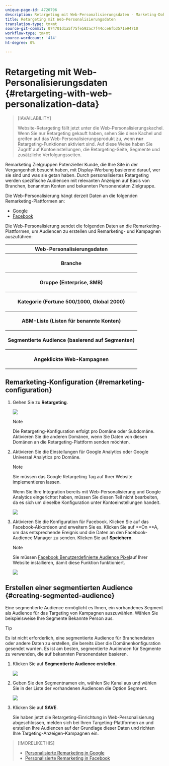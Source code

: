 ```yaml
---
unique-page-id: 4720796
description: Retargeting mit Web-Personalisierungsdaten - Marketing-Dokumente - Produktdokumentation
title: Retargeting mit Web-Personalisierungsdaten
translation-type: tm+mt
source-git-commit: 074701d1a5f75fe592ac7f44cce6fb3571e94710
workflow-type: tm+mt
source-wordcount: '414'
ht-degree: 0%

---
```



# Retargeting mit Web-Personalisierungsdaten {#retargeting-with-web-personalization-data}

>[!AVAILABILITY]
>
>
>Website-Retargeting fällt jetzt unter die Web-Personalisierungskachel. Wenn Sie nur Retargeting gekauft haben, sehen Sie diese Kachel und greifen auf das Web-Personalisierungsprodukt zu, wenn **nur** Retargeting-Funktionen aktiviert sind. Auf diese Weise haben Sie Zugriff auf Kontoeinstellungen, die Retargeting-Seite, Segmente und zusätzliche Verfolgungsseiten.

Remarketing Zielgruppen Potenzieller Kunde, die Ihre Site in der Vergangenheit besucht haben, mit Display-Werbung basierend darauf, wer sie sind und was sie getan haben. Durch personalisiertes Retargeting werden spezifische Audiencen mit relevanten Anzeigen auf Basis von Branchen, benannten Konten und bekannten Personendaten Zielgruppe.

Die Web-Personalisierung hängt derzeit Daten an die folgenden Remarketing-Plattformen an:

* [Google](personalized-remarketing-in-google.md)
* [Facebook](personalized-remarketing-in-facebook.md)

Die Web-Personalisierung sendet die folgenden Daten an die Remarketing-Plattformen, um Audiencen zu erstellen und Remarketing- und Kampagnen auszuführen:

<table> 
 <tbody> 
  <tr> 
   <th colspan="1">Web-Personalisierungsdaten</th> 
  </tr> 
  <tr> 
   <th><p>Branche</p></th> 
  </tr> 
  <tr> 
   <th><p>Gruppe (Enterprise, SMB)</p></th> 
  </tr> 
  <tr> 
   <th><p>Kategorie (Fortune 500/1000, Global 2000)</p></th> 
  </tr> 
  <tr> 
   <th><p>ABM-Liste (Listen für benannte Konten)</p></th> 
  </tr> 
  <tr> 
   <th><p>Segmentierte Audience (basierend auf Segmenten)</p></th> 
  </tr> 
  <tr> 
   <th><p>Angeklickte Web-Kampagnen</p></th> 
  </tr> 
 </tbody> 
</table>

## Remarketing-Konfiguration {#remarketing-configuration}

1. Gehen Sie zu **Retargeting**.

   ![](assets/one.png)

   >[!NOTE]
   >
   >Die Retargeting-Konfiguration erfolgt pro Domäne oder Subdomäne. Aktivieren Sie die anderen Domänen, wenn Sie Daten von diesen Domänen an die Retargeting-Plattform senden möchten.

1. Aktivieren Sie die Einstellungen für Google Analytics oder Google Universal Analytics pro Domäne.

   >[!NOTE]
   >
   >Sie müssen das Google Retargeting Tag auf Ihrer Website implementieren lassen.
   >
   >
   >Wenn Sie Ihre Integration bereits mit Web-Personalisierung und Google Analytics eingerichtet haben, müssen Sie diesen Teil nicht bearbeiten, da es sich um dieselbe Konfiguration unter Kontoeinstellungen handelt.

   ![](assets/two.png)

1. Aktivieren Sie die Konfiguration für Facebook. Klicken Sie auf das Facebook-Akkordeon und erweitern Sie es. Klicken Sie auf **On **A, um das entsprechende Ereignis und die Daten an den Facebook-Audience Manager zu senden. Klicken Sie auf **Speichern**.

   >[!NOTE]
   >
   >Sie müssen [Facebook Benutzerdefinierte Audience Pixel](https://developers.facebook.com/docs/ads-for-websites/website-custom-audiences/getting-started#install-the-pixel)auf Ihrer Website installieren, damit diese Funktion funktioniert.

   ![](assets/three.png)

## Erstellen einer segmentierten Audience {#creating-segmented-audience}

Eine segmentierte Audience ermöglicht es Ihnen, ein vorhandenes Segment als Audience für das Targeting von Kampagnen auszuwählen. Wählen Sie beispielsweise Ihre Segmente Bekannte Person aus.

>[!TIP]
>
>Es ist nicht erforderlich, eine segmentierte Audience für Branchendaten oder andere Daten zu erstellen, die bereits über die Domänenkonfiguration gesendet wurden. Es ist am besten, segmentierte Audiencen für Segmente zu verwenden, die auf bekannten Personendaten basieren.

1. Klicken Sie auf **Segmentierte Audience erstellen**.

   ![](assets/image2015-1-15-16-3a36-3a38.png)

1. Geben Sie den Segmentnamen ein, wählen Sie Kanal aus und wählen Sie in der Liste der vorhandenen Audiencen die Option Segment.

   ![](assets/image2015-1-15-16-3a40-3a17.png)

1. Klicken Sie auf **SAVE**.

   Sie haben jetzt die Retargeting-Einrichtung in Web-Personalisierung abgeschlossen, melden sich bei Ihren Targeting-Plattformen an und erstellen Ihre Audiencen auf der Grundlage dieser Daten und richten Ihre Targeting-Anzeigen-Kampagnen ein.

>[!MORELIKETHIS]
>
>* [Personalisierte Remarketing in Google](personalized-remarketing-in-google.md)
>* [Personalisierte Remarketing in Facebook](personalized-remarketing-in-facebook.md)

